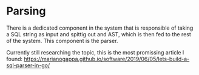 # Parsing

There is a dedicated component in the system that is responsible of taking a SQL string as input and spittig out and AST, which is then fed to the rest of the system. This component is the parser.

Currently still researching the topic, this is the most promissing article I found: https://marianogappa.github.io/software/2019/06/05/lets-build-a-sql-parser-in-go/
